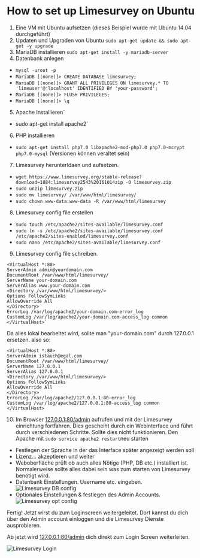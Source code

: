 # How to set up Limesurvey on Ubuntu

1. Eine VM mit Ubuntu aufsetzen (dieses Beispiel wurde mit Ubuntu 14.04 durchgeführt)
2. Updaten und Upgraden von Ubuntu `sudo apt-get update && sudo apt-get -y upgrade`
3. MariaDB installieren `sudo apt-get install -y mariadb-server`
4. Datenbank anlegen
  - `mysql -uroot -p`
  - `MariaDB [(none)]> CREATE DATABASE limesurvey;`
  - `MariaDB [(none)]> GRANT ALL PRIVILEGES ON limesurvey.* TO 'limeuser'@'localhost' IDENTIFIED BY 'your-password';`
  - `MariaDB [(none)]> FLUSH PRIVILEGES;`
  - `MariaDB [(none)]> \q`
5. Apache Installieren`
  - sudo apt-get install apache2`
6. PHP installieren
  - `sudo apt-get install php7.0 libapache2-mod-php7.0 php7.0-mcrypt php7.0-mysql` (Versionen können veraltet sein)
7. Limesurvey herunterldaen und aufsetzen.
  - `wget https://www.limesurvey.org/stable-release?download=1884:limesurvey2543%20161014zip -O limesurvey.zip`
  - `sudo unzip limesurvey.zip`
  - `sudo mv limesurvey/ /var/www/html/limesurvey/`
  - `sudo chown www-data:www-data -R /var/www/html/limesurvey`
8. Limesurvey config file erstellen
  - `sudo touch /etc/apache2/sites-available/limesurvey.conf`
  - `sudo ln -s /etc/apache2/sites-available/limesurvey.conf /etc/apache2/sites-enabled/limesurvey.conf`
  - `sudo nano /etc/apache2/sites-available/limesurvey.conf`
9. Limesurvey config file schreiben.

```
<VirtualHost *:80>
ServerAdmin admin@yourdomain.com
DocumentRoot /var/www/html/limesurvey/
ServerName your-domain.com
ServerAlias www.your-domain.com
<Directory /var/www/html/limesurvey/>
Options FollowSymLinks
AllowOverride All
</Directory>
ErrorLog /var/log/apache2/your-domain.com-error_log
CustomLog /var/log/apache2/your-domain.com-access_log common
</VirtualHost>`
```

Da alles lokal bearbeitet wird, sollte man "your-domain.com" durch 127.0.0.1 ersetzen.
also so:

```
<VirtualHost *:80>
ServerAdmin istauch@egal.com
DocumentRoot /var/www/html/limesurvey/
ServerName 127.0.0.1
ServerAlias 127.0.0.1
<Directory /var/www/html/limesurvey/>
Options FollowSymLinks
AllowOverride All
</Directory>
ErrorLog /var/log/apache2/127.0.0.1:80-error_log
CustomLog /var/log/apache2/127.0.0.1:80-access_log common
</VirtualHost>
```

10. Im Browser [127.0.0.1:80/admin](127.0.0.1:80/admin) aufrufen und mit der
    Limesurvey einrichtung fortfahren. Dies gescheiht durch ein Webinterface
    und führt durch verschiedenen Schritte. Sollte dies nicht funktionieren.
    Den Apache mit `sudo service apache2 restart`neu starten
  - Festlegen der Sprache in der das Interface später angezeigt werden soll
  - Lizenz... akzeptieren und weiter
  - Weboberfläche prüft ob auch alles Nötige (PHP, DB etc.) installiert ist.
    Normalerweise sollte alles dabei sein was zum starten von Limesurvey
    benötigt wird.
  - Datenbank Einstellungen. Username etc. eingeben.
![Limesurvey DB config](http://linuxpitstop.com/wp-content/uploads/2015/08/44.png)
  - Optionales Einstellungen & festlegen des Admin Accounts.
![Limesurvey opt config](http://linuxpitstop.com/wp-content/uploads/2015/08/54.png)

Fertig! Jetzt wirst du zum Loginscreen weitergeleitet.
Dort kannst du dich über den Admin account einloggen und die
Limesurvey Dienste ausprobieren.

Ab jetzt wird [127.0.0.1:80/admin](127.0.0.1:80/admin) dich direkt zum
Login Screen weiterleiten.

![Limesurvey Login](http://linuxpitstop.com/wp-content/uploads/2015/08/85.png)

